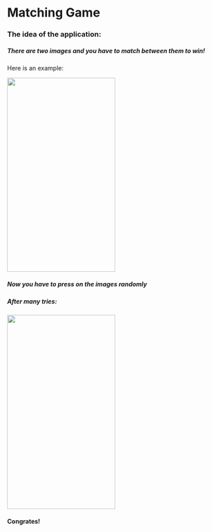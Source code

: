 # Matching Game


### The idea of the application:
##### There are two images and you have to match between them to win!

Here is an example: 

<div>
<img src="https://user-images.githubusercontent.com/120380624/231353393-589b22da-51fe-4760-8843-dd5aff3d1cf3.png" width="250" height="450">
</div>


##### Now you have to press on the images randomly 

##### After many tries: 
<div>
<img src="https://user-images.githubusercontent.com/120380624/231354684-f7e68f06-5d29-4915-824c-49e90824417a.png" width="250" height="450">
</div>

#### Congrates!
